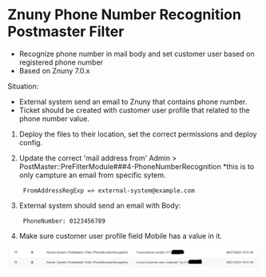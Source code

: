 # Znuny Phone Number Recognition Postmaster Filter
- Recognize phone number in mail body and set customer user based on registered phone number
- Based on Znuny 7.0.x

Situation:

- External system send an email to Znuny that contains phone number.
- Ticket should be created with customer user profile that related to the phone number value.

1. Deploy the files to their location, set the correct permissions and deploy config.

2. Update the correct 'mail address from' Admin > PostMaster::PreFilterModule###4-PhoneNumberRecognition
	*this is to only campture an email from specific sytem.
	
		FromAddressRegExp => external-system@example.com
	
3. External system should send an email with Body: 

		PhoneNumber: 0123456789
		
4. Make sure customer user profile field Mobile has a value in it.		

![mail-log](phone-number-recognition.png)